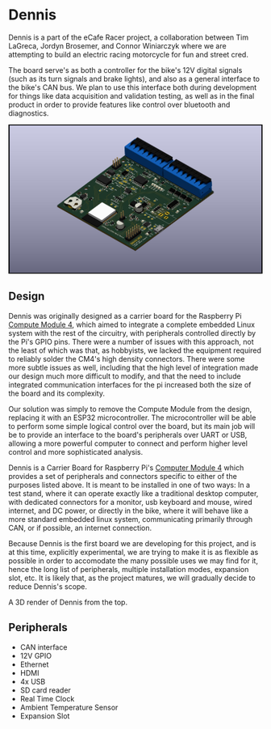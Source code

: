 # Dennis

Dennis is a part of the eCafe Racer project, a collaboration between Tim
LaGreca, Jordyn Brosemer, and Connor Winiarczyk where we are attempting to
build an electric racing motorcycle for fun and street cred.

The board serve's as both a controller for the bike's 12V digital signals
(such as its turn signals and brake lights), and also as a general interface
to the bike's CAN bus. We plan to use this interface both during development
for things like data acquisition and validation testing, as well as in the 
final product in order to provide features like control over bluetooth and
diagnostics.

![Isometric View](https://raw.githubusercontent.com/eCafe-Racer/Dennis/master/Documentation/0.2.1/3D-renders/iso.jpg)


## Design

Dennis was originally designed as a carrier board for the Raspberry Pi
[Compute Module 4](https://www.raspberrypi.org/products/compute-module-4/?variant=raspberry-pi-cm4001000),
which aimed to integrate a complete embedded Linux system with the rest of the
circuitry, with peripherals controlled directly by the Pi's GPIO pins.
There were a number of issues with this approach, not the least of which was
that, as hobbyists, we lacked the equipment required to reliably solder the
CM4's high density connectors. There were some more subtle issues as well,
including that the high level of integration made our design much more
difficult to modify, and that the need to include integrated communication
interfaces for the pi increased both the size of the board and its complexity.

Our solution was simply to remove the Compute Module from the design, replacing
it with an ESP32 microcontroller. The microcontroller will be able to perform 
some simple logical control over the board, but its main job will be to provide
an interface to the board's peripherals over UART or USB, allowing a more
powerful computer to connect and perform higher level control and more
sophisticated analysis. 


Dennis is a Carrier Board for Raspberry Pi's [Computer Module 4](https://www.raspberrypi.org/products/compute-module-4/?variant=raspberry-pi-cm4001000) which provides a set of peripherals and connectors specific to either of the purposes listed above. It is meant to be installed in one of two ways: In a test stand, where it can operate exactly like a traditional desktop computer, with dedicated connectors for a monitor, usb keyboard and mouse, wired internet, and DC power, or directly in the bike, where it will behave like a more standard embedded linux system, communicating primarily through CAN, or if possible, an internet connection.

Because Dennis is the first board we are developing for this project, and is at this time, explicitly experimental, we are trying to make it is as flexible as possible in order to accomodate the many possible uses we may find for it, hence the long list of peripherals, multiple installation modes, expansion slot, etc. It is likely that, as the project matures, we will gradually decide to reduce Dennis's scope.


A 3D render of Dennis from the top.

## Peripherals

- CAN interface
- 12V GPIO
- Ethernet
- HDMI
- 4x USB
- SD card reader
- Real Time Clock
- Ambient Temperature Sensor
- Expansion Slot
